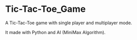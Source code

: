 # Tic-Tac-Toe_Game
A Tic-Tac-Toe game with single player and multiplayer mode.<p>
It made with Python and AI (MiniMax Algorithm).
